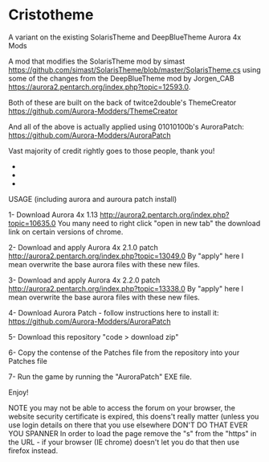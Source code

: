 # Cristotheme
A variant on the existing SolarisTheme and DeepBlueTheme Aurora 4x Mods

A mod that modifies the SolarisTheme mod by simast https://github.com/simast/SolarisTheme/blob/master/SolarisTheme.cs using some of the changes from the DeepBlueTheme mod by Jorgen_CAB https://aurora2.pentarch.org/index.php?topic=12593.0.

Both of these are built on the back of twitce2double's ThemeCreator https://github.com/Aurora-Modders/ThemeCreator

And all of the above is actually applied using 01010100b's AuroraPatch: https://github.com/Aurora-Modders/AuroraPatch

Vast majority of credit rightly goes to those people, thank you!

-
-
-

USAGE (including aurora and auroura patch install) 

1- Download Aurora 4x 1.13 http://aurora2.pentarch.org/index.php?topic=10635.0
You many need to right click "open in new tab" the download link on certain versions of chrome.

2- Download and apply Aurora 4x 2.1.0 patch http://aurora2.pentarch.org/index.php?topic=13049.0
By "apply" here I mean overwrite the base aurora files with these new files.

3- Download and apply Aurora 4x 2.2.0 patch http://aurora2.pentarch.org/index.php?topic=13338.0
By "apply" here I mean overwrite the base aurora files with these new files.

4- Download Aurora Patch - follow instructions here to install it: https://github.com/Aurora-Modders/AuroraPatch

5- Download this repository "code > download zip" 

6- Copy the contense of the Patches file from the repository into your Patches file

7- Run the game by running the "AuroraPatch" EXE file.

Enjoy! 



NOTE  you may not be able to access the forum on your browser, the website security certificate is expired, this doens't really matter (unless you use login details on there that you use elsewhere DON'T DO THAT EVER YOU SPANNER
In order to load the page remove the "s" from the "https" in the URL - if your browser (IE chrome) doesn't let you do that then use firefox instead. 
